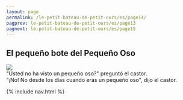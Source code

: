 ```yaml
---
layout: page
permalink: /le-petit-bateau-de-petit-ours/es/page14/
pagprev: le-petit-bateau-de-petit-ours/es/page13
pagnext: le-petit-bateau-de-petit-ours/es/page15
---
```


## El pequeño bote del Pequeño Oso

<img src="{{ site.baseurl }}/img/le-petit-bateau-de-petit-ours/page14.jpg"/>

<div class="childbook-text">
"Usted no ha visto un pequeño oso?" preguntó el castor. 
<br />
"¡No! No desde los días cuando eras un pequeño oso", dijo el castor.
</div>

{% include nav.html %}
